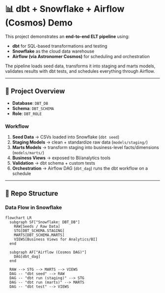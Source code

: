 # 📊 dbt + Snowflake + Airflow (Cosmos) Demo

This project demonstrates an **end-to-end ELT pipeline** using:
- **dbt** for SQL-based transformations and testing
- **Snowflake** as the cloud data warehouse
- **Airflow (via Astronomer Cosmos)** for scheduling and orchestration

The pipeline loads seed data, transforms it into staging and marts models, validates results with dbt tests, and schedules everything through Airflow.

---

## 🚀 Project Overview

- **Database**: `DBT_DB`  
- **Schema**: `DBT_SCHEMA`  
- **Role**: `DBT_ROLE`  

### Workflow
1. **Seed Data** → CSVs loaded into Snowflake (`dbt seed`)  
2. **Staging Models** → clean + standardize raw data (`models/staging/`)  
3. **Marts Models** → transform staging into business-level facts/dimensions (`models/marts/`)  
4. **Business Views** → exposed to BI/analytics tools  
5. **Validation** → dbt schema + custom tests  
6. **Orchestration** → Airflow DAG (`dbt_dag`) runs the dbt workflow on a schedule  

---

## 📂 Repo Structure

### Data Flow in Snowflake

```mermaid
flowchart LR
  subgraph SF["Snowflake: DBT_DB"]
    RAW[Seeds / Raw Data]
    STG[DBT_SCHEMA.STAGING]
    MARTS[DBT_SCHEMA.MARTS]
    VIEWS[Business Views for Analytics/BI]
  end

  subgraph AF["Airflow (Cosmos DAG)"]
    DAG[dbt_dag]
  end

  RAW --> STG --> MARTS --> VIEWS
  DAG -- "dbt seed" --> RAW
  DAG -- "dbt run (staging)" --> STG
  DAG -- "dbt run (marts)" --> MARTS
  DAG -- "dbt test" --> VIEWS

```
